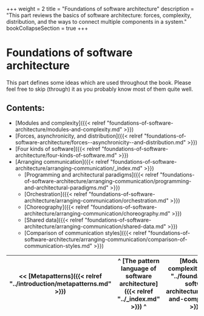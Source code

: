 +++
weight = 2
title = "Foundations of software architecture"
description = "This part reviews the basics of software architecture: forces, complexity, distribution, and the ways to connect multiple components in a system."
bookCollapseSection = true
+++

# Foundations of software architecture

This part defines some ideas which are used throughout the book\. Please feel free to skip \(through\) it as you probably know most of them quite well\.

## Contents:

<nav>

- [Modules and complexity]({{< relref "foundations-of-software-architecture/modules-and-complexity.md" >}})
- [Forces, asynchronicity, and distribution]({{< relref "foundations-of-software-architecture/forces--asynchronicity--and-distribution.md" >}})
- [Four kinds of software]({{< relref "foundations-of-software-architecture/four-kinds-of-software.md" >}})
- [Arranging communication]({{< relref "foundations-of-software-architecture/arranging-communication/_index.md" >}})
  - [Programming and architectural paradigms]({{< relref "foundations-of-software-architecture/arranging-communication/programming-and-architectural-paradigms.md" >}})
  - [Orchestration]({{< relref "foundations-of-software-architecture/arranging-communication/orchestration.md" >}})
  - [Choreography]({{< relref "foundations-of-software-architecture/arranging-communication/choreography.md" >}})
  - [Shared data]({{< relref "foundations-of-software-architecture/arranging-communication/shared-data.md" >}})
  - [Comparison of communication styles]({{< relref "foundations-of-software-architecture/arranging-communication/comparison-of-communication-styles.md" >}})

</nav>

<nav>

| \<\< [Metapatterns]({{< relref "../introduction/metapatterns.md" >}}) | ^ [The pattern language of software architecture]({{< relref "../_index.md" >}}) ^ | [Modules and complexity]({{< relref "../foundations-of-software-architecture/modules-and-complexity.md" >}}) \>\> |
| --- | --- | --- |

</nav>